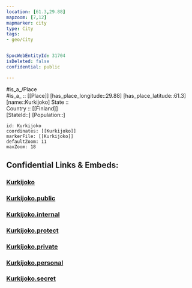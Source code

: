 ```yaml
---
location: [61.3,29.88] 
mapzoom: [7,12] 
mapmarker: city 
type: City
tags:
- geo/City


SpocWebEntityId: 31704
isDeleted: false
confidential: public

---
```

#is_a_/Place  
#is_a_ :: [[Place]] 
[has_place_longitude::29.88] 
[has_place_latitude::61.3] 
[name::Kurkijoko] 
State ::  
Country :: [[Finland]]  
[StateId::] 
[Population::] 



```leaflet
id: Kurkijoko
coordinates: [[Kurkijoko]] 
markerFile: [[Kurkijoko]] 
defaultZoom: 11 
maxZoom: 18
```


## Confidential Links & Embeds: 

### [Kurkijoko](/_Standards/Earth/Continent/Europe/Europe~East/Russia/Russia~NorthWest/Karelia~Republic/City/Kurkijoko.md) 

### [Kurkijoko.public](/_public/Earth/Continent/Europe/Europe~East/Russia/Russia~NorthWest/Karelia~Republic/City/Kurkijoko.public.md) 

### [Kurkijoko.internal](/_internal/Earth/Continent/Europe/Europe~East/Russia/Russia~NorthWest/Karelia~Republic/City/Kurkijoko.internal.md) 

### [Kurkijoko.protect](/_protect/Earth/Continent/Europe/Europe~East/Russia/Russia~NorthWest/Karelia~Republic/City/Kurkijoko.protect.md) 

### [Kurkijoko.private](/_private/Earth/Continent/Europe/Europe~East/Russia/Russia~NorthWest/Karelia~Republic/City/Kurkijoko.private.md) 

### [Kurkijoko.personal](/_personal/Earth/Continent/Europe/Europe~East/Russia/Russia~NorthWest/Karelia~Republic/City/Kurkijoko.personal.md) 

### [Kurkijoko.secret](/_secret/Earth/Continent/Europe/Europe~East/Russia/Russia~NorthWest/Karelia~Republic/City/Kurkijoko.secret.md)

